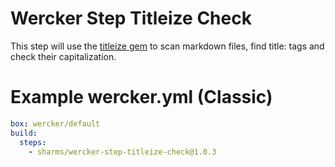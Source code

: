 # Wercker Step Titleize Check

This step will use the [titleize gem](https://github.com/granth/titleize) to scan markdown files, find title: tags and check their capitalization. 

# Example wercker.yml (Classic)

```yml
box: wercker/default
build:
  steps:
    - sharms/wercker-step-titleize-check@1.0.3
```
